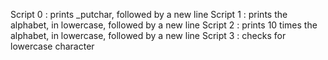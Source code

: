 Script 0 : prints _putchar, followed by a new line
Script 1 : prints the alphabet, in lowercase, followed by a new line
Script 2 : prints 10 times the alphabet, in lowercase, followed by a new line
Script 3 : checks for lowercase character